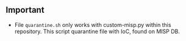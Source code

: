 ## Important
* File `quarantine.sh` only works with custom-misp.py within this repository. This script quarantine file with IoC, found on MISP DB. 
